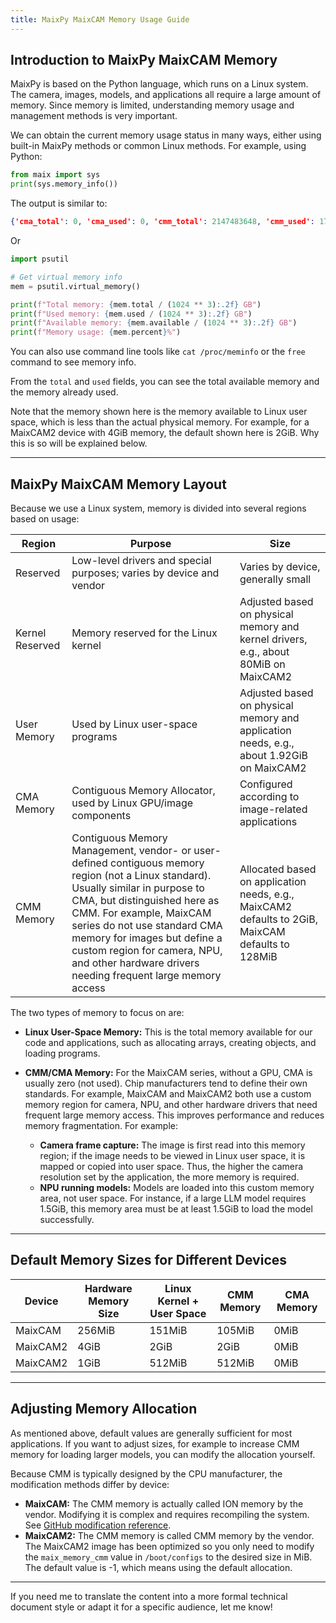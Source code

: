 ```yaml
---
title: MaixPy MaixCAM Memory Usage Guide
---
```


## Introduction to MaixPy MaixCAM Memory

MaixPy is based on the Python language, which runs on a Linux system. The camera, images, models, and applications all require a large amount of memory. Since memory is limited, understanding memory usage and management methods is very important.

We can obtain the current memory usage status in many ways, either using built-in MaixPy methods or common Linux methods. For example, using Python:

```python
from maix import sys
print(sys.memory_info())
```

The output is similar to:

```json
{'cma_total': 0, 'cma_used': 0, 'cmm_total': 2147483648, 'cmm_used': 177512448, 'hw_total': 4294967296, 'total': 2060726272, 'used': 339562496}
```

Or

```python
import psutil

# Get virtual memory info
mem = psutil.virtual_memory()

print(f"Total memory: {mem.total / (1024 ** 3):.2f} GB")
print(f"Used memory: {mem.used / (1024 ** 3):.2f} GB")
print(f"Available memory: {mem.available / (1024 ** 3):.2f} GB")
print(f"Memory usage: {mem.percent}%")
```

You can also use command line tools like `cat /proc/meminfo` or the `free` command to see memory info.

From the `total` and `used` fields, you can see the total available memory and the memory already used.

Note that the memory shown here is the memory available to Linux user space, which is less than the actual physical memory. For example, for a MaixCAM2 device with 4GiB memory, the default shown here is 2GiB. Why this is so will be explained below.

---

## MaixPy MaixCAM Memory Layout

Because we use a Linux system, memory is divided into several regions based on usage:

| Region          | Purpose                                                                                                                                                                                                                                                                                                                                                    | Size                                                                                              |
| --------------- | ---------------------------------------------------------------------------------------------------------------------------------------------------------------------------------------------------------------------------------------------------------------------------------------------------------------------------------------------------------- | ------------------------------------------------------------------------------------------------- |
| Reserved        | Low-level drivers and special purposes; varies by device and vendor                                                                                                                                                                                                                                                                                        | Varies by device, generally small                                                                 |
| Kernel Reserved | Memory reserved for the Linux kernel                                                                                                                                                                                                                                                                                                                       | Adjusted based on physical memory and kernel drivers, e.g., about 80MiB on MaixCAM2               |
| User Memory     | Used by Linux user-space programs                                                                                                                                                                                                                                                                                                                          | Adjusted based on physical memory and application needs, e.g., about 1.92GiB on MaixCAM2          |
| CMA Memory      | Contiguous Memory Allocator, used by Linux GPU/image components                                                                                                                                                                                                                                                                                            | Configured according to image-related applications                                                |
| CMM Memory      | Contiguous Memory Management, vendor- or user-defined contiguous memory region (not a Linux standard). Usually similar in purpose to CMA, but distinguished here as CMM. For example, MaixCAM series do not use standard CMA memory for images but define a custom region for camera, NPU, and other hardware drivers needing frequent large memory access | Allocated based on application needs, e.g., MaixCAM2 defaults to 2GiB, MaixCAM defaults to 128MiB |

The two types of memory to focus on are:

* **Linux User-Space Memory:** This is the total memory available for our code and applications, such as allocating arrays, creating objects, and loading programs.
* **CMM/CMA Memory:** For the MaixCAM series, without a GPU, CMA is usually zero (not used). Chip manufacturers tend to define their own standards. For example, MaixCAM and MaixCAM2 both use a custom memory region for camera, NPU, and other hardware drivers that need frequent large memory access. This improves performance and reduces memory fragmentation. For example:

  * **Camera frame capture:** The image is first read into this memory region; if the image needs to be viewed in Linux user space, it is mapped or copied into user space. Thus, the higher the camera resolution set by the application, the more memory is required.
  * **NPU running models:** Models are loaded into this custom memory area, not user space. For instance, if a large LLM model requires 1.5GiB, this memory area must be at least 1.5GiB to load the model successfully.

---

## Default Memory Sizes for Different Devices

| Device   | Hardware Memory Size | Linux Kernel + User Space | CMM Memory | CMA Memory |
| -------- | -------------------- | ------------------------- | ---------- | ---------- |
| MaixCAM  | 256MiB               | 151MiB                    | 105MiB     | 0MiB       |
| MaixCAM2 | 4GiB                 | 2GiB                      | 2GiB       | 0MiB       |
| MaixCAM2 | 1GiB                 | 512MiB                    | 512MiB     | 0MiB       |

---

## Adjusting Memory Allocation

As mentioned above, default values are generally sufficient for most applications. If you want to adjust sizes, for example to increase CMM memory for loading larger models, you can modify the allocation yourself.

Because CMM is typically designed by the CPU manufacturer, the modification methods differ by device:

* **MaixCAM:** The CMM memory is actually called ION memory by the vendor. Modifying it is complex and requires recompiling the system. See [GitHub modification reference](https://github.com/sipeed/LicheeRV-Nano-Build/commit/713161599e1b590249b1cd8a9e7f2a7f68d8d52d).
* **MaixCAM2:** The CMM memory is called CMM memory by the vendor. The MaixCAM2 image has been optimized so you only need to modify the `maix_memory_cmm` value in `/boot/configs` to the desired size in MiB. The default value is -1, which means using the default allocation.

---

If you need me to translate the content into a more formal technical document style or adapt it for a specific audience, let me know!

